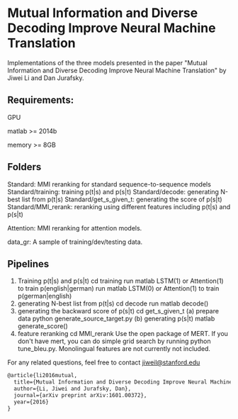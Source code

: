 # Mutual Information and Diverse Decoding Improve Neural Machine Translation

Implementations of the three models presented in the paper "Mutual Information and Diverse Decoding Improve Neural Machine Translation" by Jiwei Li and Dan Jurafsky.

## Requirements:
GPU 

matlab >= 2014b

memory >= 8GB


## Folders
Standard: MMI reranking for standard sequence-to-sequence models
Standard/training: training p(t|s) and p(s|t)
Standard/decode: generating N-best list from p(t|s)
Standard/get_s_given_t: generating the score of p(s|t) 
Standard/MMI_rerank: reranking using different features including p(t|s) and p(s|t)

Attention: MMI reranking for attention models. 

data_gr: A sample of training/dev/testing data.

## Pipelines
1. Training p(t|s) and p(s|t)
cd training
run matlab LSTM(1) or Attention(1) to train p(english|german)
run matlab LSTM(0) or Attention(1) to train p(german|english)
2. generating N-best list from p(t|s)
cd decode 
run matlab decode()
3. generating the backward score of p(s|t)
cd get_s_given_t
(a) prepare data
python generate_source_target.py 
(b) generating p(s|t)
matlab generate_score()
4. feature reranking
cd MMI_rerank
Use the open package of MERT. If you don't have mert, you can do simple grid search by running
python tune_bleu.py. 
Monolingual features are not currently not included.


For any related questions, feel free to contact jiweil@stanford.edu

```latex
@article{li2016mutual,
  title={Mutual Information and Diverse Decoding Improve Neural Machine Translation},
  author={Li, Jiwei and Jurafsky, Dan},
  journal={arXiv preprint arXiv:1601.00372},
  year={2016}
}

```
